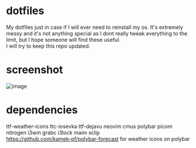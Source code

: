 # dotfiles
My dotfiles just in case if I will ever need to reinstall my os.  It's extremely messy and it's not anything special as I dont really tweak everything to the limit, but I hope someone will find these useful.  
I will try to keep this repo updated.  

# screenshot
![image](https://i.imgur.com/kYG6NYY.png)

# dependencies 
ttf-weather-icons
ttc-iosevka
ttf-dejavu
neovim
cmus
polybar
picom
nitrogen
i3wm
grabc
i3lock
maim
xclip  
https://github.com/kamek-pf/polybar-forecast for weather icons on polybar
